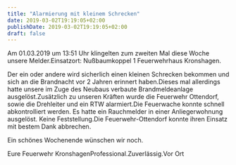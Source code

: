 ```yaml
---
title: "Alarmierung mit kleinem Schrecken"
date: 2019-03-02T19:19:05+02:00
publishDate: 2019-03-02T19:19:05+02:00
draft: false
---
```


Am 01.03.2019 um 13:51 Uhr klingelten zum zweiten Mal diese Woche unsere Melder.Einsatzort: Nußbaumkoppel 1 Feuerwehrhaus Kronshagen.

<!--more-->

Der ein oder andere wird sicherlich einen kleinen Schrecken bekommen und sich an die Brandnacht vor 2 Jahren erinnert haben.Dieses mal allerdings hatte unsere im Zuge des Neubaus verbaute Brandmeldeanlage ausgelöst.Zusätzlich zu unseren Kräften wurde die Feuerwehr Ottendorf, sowie die Drehleiter und ein RTW alarmiert.Die Feuerwache konnte schnell abkontrolliert werden. Es hatte ein Rauchmelder in einer Anliegerwohnung ausgelöst. Keine Feststellung.Die Feuerwehr-Ottendorf konnte ihren Einsatz mit bestem Dank abbrechen.

Ein schönes Wochenende wünschen wir noch.

Eure Feuerwehr KronshagenProfessional.Zuverlässig.Vor Ort

